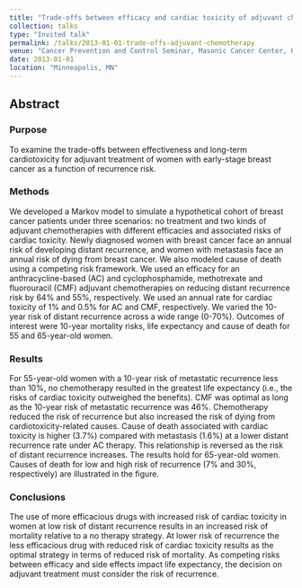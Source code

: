 ```yaml
---
title: "Trade-offs between efficacy and cardiac toxicity of adjuvant chemotherapy in early-stage breast cancer patients. Do competing risks matter?"
collection: talks
type: "Invited talk"
permalink: /talks/2013-01-01-trade-offs-adjuvant-chemotherapy
venue: "Cancer Prevention and Control Seminar, Masonic Cancer Center, University of Minnesota"
date: 2013-01-01
location: "Minneapolis, MN"
---
```

  

## Abstract
### Purpose
To examine the trade-offs between effectiveness and long-term cardiotoxicity for adjuvant treatment of women with early-stage breast cancer as a function of recurrence risk.

### Methods
We developed a Markov model to simulate a hypothetical cohort of breast cancer patients under three scenarios: no treatment and two kinds of adjuvant chemotherapies with different efficacies and associated risks of cardiac toxicity. Newly diagnosed women with breast cancer face an annual risk of developing distant recurrence, and women with metastasis face an annual risk of dying from breast cancer. We also modeled cause of death using a competing risk framework. We used an efficacy for an anthracycline-based (AC) and cyclophosphamide, methotrexate and fluorouracil (CMF) adjuvant chemotherapies on reducing distant recurrence risk by 64% and 55%, respectively. We used an annual rate for cardiac toxicity of 1% and 0.5% for AC and CMF, respectively. We varied the 10-year risk of distant recurrence across a wide range (0-70%). Outcomes of interest were 10-year mortality risks, life expectancy and cause of death for 55 and 65-year-old women.

### Results
For 55-year-old women with a 10-year risk of metastatic recurrence less than 10%, no chemotherapy resulted in the greatest life expectancy (i.e., the risks of cardiac toxicity outweighed the benefits). CMF was optimal as long as the 10-year risk of metastatic recurrence was 46%. Chemotherapy reduced the risk of recurrence but also increased the risk of dying from cardiotoxicity-related causes. Cause of death associated with cardiac toxicity is higher (3.7%) compared with metastasis (1.6%) at a lower distant recurrence rate under AC therapy. This relationship is reversed as the risk of distant recurrence increases. The results hold for 65-year-old women. Causes of death for low and high risk of recurrence (7% and 30%, respectively) are illustrated in the figure.

### Conclusions
The use of more efficacious drugs with increased risk of cardiac toxicity in women at low risk of distant recurrence results in an increased risk of mortality relative to a no therapy strategy. At lower risk of recurrence the less efficacious drug with reduced risk of cardiac toxicity results as the optimal strategy in terms of reduced risk of mortality. As competing risks between efficacy and side effects impact life expectancy, the decision on adjuvant treatment must consider the risk of recurrence.
